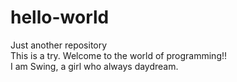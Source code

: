 # hello-world
Just another repository<br/>
This is a try. Welcome to the world of programming!!<br/>
I am Swing, a girl who always daydream.
